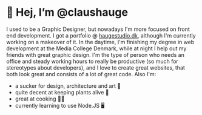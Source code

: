 # 👋 Hej, I’m @claushauge
I used to be a Graphic Designer, but nowadays I'm more focused on front end development. I got a portfolio @ [haugestudio.dk](https://haugestudio.dk), although I'm currently working on a makeover of it. In the daytime, I'm finishing my degree in web development at the Media College Denmark, while at night I help out my friends with great graphic design. I'm the type of person who needs an office and steady working hours to really be productive (so much for stereotypes about developers), and I love to create great websites, that both look great and consists of a lot of great code. Also I'm:
- a sucker for design, architecture and art 👀
- quite decent at keeping plants alive 🌱
- great at cooking 👨‍🍳
- currently learning to use Node.JS 🖥
<!---
claushauge/claushauge is a ✨ special ✨ repository because its `README.md` (this file) appears on your GitHub profile.
You can click the Preview link to take a look at your changes.
--->

